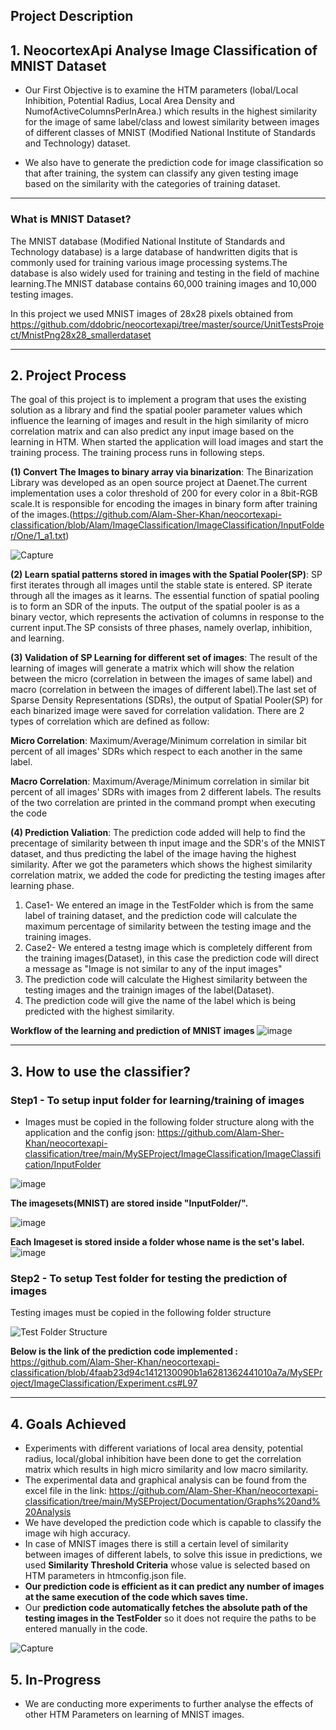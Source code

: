 ## **Project Description**

## 1. NeocortexApi Analyse Image Classification of MNIST Dataset
* Our First Objective is to examine the HTM parameters (lobal/Local Inhibition, Potential Radius, Local Area Density and NumofActiveColumnsPerInArea.) which results in the highest similarity for the image of same label/class and lowest similarity between images of different classes of MNIST (Modified National Institute of Standards and Technology) dataset.

* We also have to generate the prediction code for image classification so that after training, the system can classify any given testing image based on the similarity with the categories of training dataset.

-----------------------------------------------------------------------------------------------------------------------------------------------------------------------
### What is MNIST Dataset?
The MNIST database (Modified National Institute of Standards and Technology database) is a large database of handwritten digits that is commonly used for training various image processing systems.The database is also widely used for training and testing in the field of machine learning.The MNIST database contains 60,000 training images and 10,000 testing images.

In this project we used MNIST images of 28x28 pixels obtained from https://github.com/ddobric/neocortexapi/tree/master/source/UnitTestsProject/MnistPng28x28_smallerdataset

-----------------------------------------------------------------------------------------------------------------------------------------------------------------------
## 2. **Project Process**

The goal of this project is to implement a program that uses the existing solution as a library and find the spatial pooler parameter values which influence the learning of images and result in the high similarity of micro correlation matrix and can also predict any input image based on the learning in HTM.
When started the application will load images and start the training process. The training process runs in following steps.

**(1) Convert The Images to binary array via binarization**: 
The Binarization Library was developed as an open source project at Daenet.The current implementation uses a color threshold of 200 for every color in a 8bit-RGB scale.It is responsible for encoding the images in binary form after training of the images.(https://github.com/Alam-Sher-Khan/neocortexapi-classification/blob/Alam/ImageClassification/ImageClassification/InputFolder/One/1_a1.txt)

![Capture](https://user-images.githubusercontent.com/93146590/160106040-263b7989-4a64-4556-aeb8-313cc8e08147.JPG)

**(2) Learn spatial patterns stored in images with the Spatial Pooler(SP)**: 
SP first iterates through all images until the stable state is entered. SP iterate through all the images as it learns. The essential function of spatial pooling is to form an SDR of the inputs. The output of the spatial pooler is as a binary vector, which represents the activation of columns in response to the current input.The SP consists of three phases, namely overlap, inhibition, and learning.

**(3) Validation of SP Learning for different set of images**: 
The result of the learning of images will generate a matrix which will show the relation between the micro (correlation in between the images of same label) and macro (correlation in between the images of different label).The last set of Sparse Density Representations (SDRs), the output of Spatial Pooler(SP) for each binarized image were saved for correlation validation.
There are 2 types of correlation which are defined as follow: 

**Micro Correlation**: Maximum/Average/Minimum correlation in similar bit percent of all images' SDRs which respect to each another in the same label.

**Macro Correlation**: Maximum/Average/Minimum correlation in similar bit percent of all images' SDRs with images from 2 different labels.
The results of the two correlation are printed in the command prompt when executing the code
 
**(4) Prediction Valiation**: 
The prediction code added will help to find the precentage of similarity between th input image and the SDR's of the MNIST dataset, and thus predicting the label of the image having the highest similarity. After we got the parameters which shows the highest similarity correlation matrix, we added the code for predicting the testing images after learning phase.
1) Case1- We entered an image in the TestFolder which is from the same label of training dataset, and the prediction code will calculate the maximum percentage of similarity between the testing image and the training images.
2) Case2- We entered a testng image which is completely different from the training images(Dataset), in this case the prediction code will direct a message as "Image is not similar to any of the input images"
3) The prediction code will calculate the Highest similarity between the testing images and the trainign images of the label(Dataset).
4) The prediction code will give the name of the label which is being predicted with the highest similarity.

**Workflow of the learning and prediction of MNIST images**
![image](https://user-images.githubusercontent.com/93146590/159539891-125feb98-f7c4-4bc1-8cff-73acc8f1f05c.png)

-----------------------------------------------------------------------------------------------------------------------------------------------------------------------
## 3. How to use the classifier?
### Step1 - To setup input folder for learning/training of images
* Images must be copied in the following folder structure along with the application and the config json: https://github.com/Alam-Sher-Khan/neocortexapi-classification/tree/main/MySEProject/ImageClassification/ImageClassification/InputFolder

![image](https://user-images.githubusercontent.com/93146590/160149722-9f3fe332-e379-412e-848b-0669f3315967.png)


**The imagesets(MNIST) are stored inside "InputFolder/".**

![image](https://user-images.githubusercontent.com/93146590/160150110-77ac199c-2096-4cef-8c38-785efc0ae7f1.png)

**Each Imageset is stored inside a folder whose name is the set's label.**
![image](https://user-images.githubusercontent.com/93146590/160151966-0759b25e-3c05-42db-bfd1-c562bb295f74.png)


### Step2 - To setup Test folder for testing the prediction of images
Testing images must be copied in the following folder structure

![Test Folder Structure](https://user-images.githubusercontent.com/93139817/160196610-23590fc5-bfcb-490a-ab21-92079c307c8b.PNG)

**Below is the link of the prediction code implemented :** 
https://github.com/Alam-Sher-Khan/neocortexapi-classification/blob/4faab23d94c1412130090b1a6281362441010a7a/MySEProject/ImageClassification/Experiment.cs#L97

-----------------------------------------------------------------------------------------------------------------------------------------------------------------------

## 4. Goals Achieved

* Experiments with different variations of local area density, potential radius, local/global inhibition have been done to get the correlation matrix which results in high micro similarity and low macro similarity.
* The experimental data and graphical analysis can be found from the excel file in the link: https://github.com/Alam-Sher-Khan/neocortexapi-classification/tree/main/MySEProject/Documentation/Graphs%20and%20Analysis
* We have developed the prediction code which is capable to classify the image wih high accuracy.
* In case of MNIST images there is still a certain level of similarity between images of different labels, to solve this issue in predictions, we used **Similarity Threshold Criteria** whose value is selected based on HTM parameters in htmconfig.json file.
* **Our prediction code is efficient as it can predict any number of images at the same execution of the code which saves time.**
* Our **prediction code automatically fetches the absolute path of the testing images in the TestFolder** so it does not require the paths to be entered manually in the code.

![Capture](https://user-images.githubusercontent.com/93146590/160189988-db37a83d-132d-41ca-a435-8e2d6f9c20ef.JPG)

## 5. In-Progress
* We are conducting more experiments to further analyse the effects of other HTM Parameters on learning of MNIST images.
